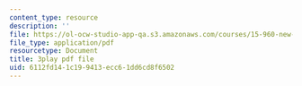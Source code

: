 ```yaml
---
content_type: resource
description: ''
file: https://ol-ocw-studio-app-qa.s3.amazonaws.com/courses/15-960-new-executive-thinking-social-impact-technology-projects-fall-2017-spring-2018/6112fd141c199413ecc61dd6cd8f6502_EZCmSXZnT6Q.pdf
file_type: application/pdf
resourcetype: Document
title: 3play pdf file
uid: 6112fd14-1c19-9413-ecc6-1dd6cd8f6502
---
```


